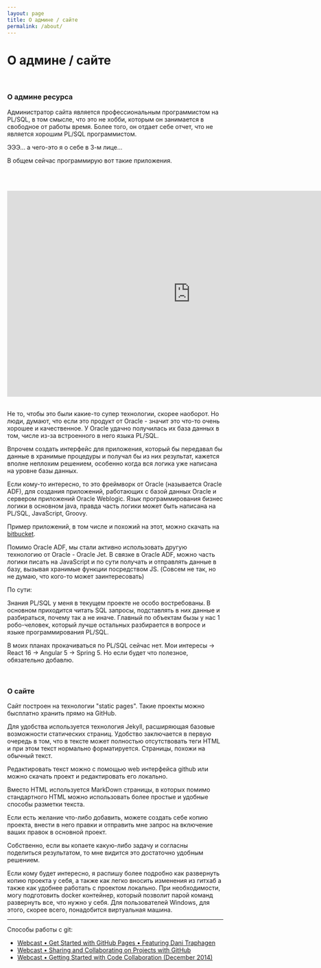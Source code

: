```yaml
---
layout: page
title: О админе / сайте
permalink: /about/
---
```


# О админе / сайте

<br/>

### О админе ресурса

Администратор сайта является профессиональным программистом на PL/SQL, в том смысле, что это не хобби, которым он занимается в свободное от работы время.
Более того, он отдает себе отчет, что не является хорошим PL/SQL программистом.

ЭЭЭ... а чего-это я о себе в 3-м лице...

В общем сейчас программирую вот такие приложения.

<br/><br/>

<div align="center">
	<iframe width="853" height="480" src="https://www.youtube.com/embed/79QQbQ-PDkM" frameborder="0" allowfullscreen></iframe>
</div>

<br/>

Не то, чтобы это были какие-то супер технологии, скорее наоборот. Но люди, думают, что если это продукт от Oracle - значит это что-то очень хорошее и качественное. У Oracle удачно получилась их база данных в том, числе из-за встроенного в него языка PL/SQL. 

Впрочем создать интерфейс для приложения, который бы передавал бы данные в хранимые процедуры и получал бы из них результат, кажется вполне неплохим решением, особенно когда вся логика уже написана на уровне базы данных.

Если кому-то интересно, то это фреймворк от Oracle (называется Oracle ADF), для создания приложений, работающих с базой данных Oracle и сервером приложений Oracle Weblogic. Язык программирования бизнес логики в основном java, правда часть логики может быть написана на PL/SQL, JavaScript, Groovy.

Пример приложений, в том числе и похожий на этот, можно скачать на <a href="http://bitbucket.com/oracle-adf/" rel="nofollow">bitbucket</a>.

Помимо Oracle ADF, мы стали активно использовать другую технологию от Oracle - Oracle Jet. В связке в Oracle ADF, можно часть логики писать на JavaScript и по сути получать и отправлять данные в базу, вызывая хранимые функции посредством JS. (Совсем не так, но не думаю, что кого-то может заинтересовать)


По сути:

Знания PL/SQL у меня в текущем проекте не особо востребованы. В основном приходится читать SQL запросы, подставлять в них данные и разбираться, почему так а не иначе. Главный по объектам бызы у нас 1 робо-человек, который лучше остальных разбирается в вопросе и языке программирования PL/SQL.

В моих планах прокачиваться по PL/SQL сейчас нет. Мои интересы -> React 16 -> Angular 5 -> Spring 5. Но если будет что полезное, обязательно добавлю.


<br/>

### О сайте

Сайт построен на технологии "static pages". Такие проекты можно бысплатно
хранить прямо на GitHub.

Для удобства используется технология Jekyll, расширяющая базовые возможности статических страниц.
Удобство заключается в первую очередь в том, что в тексте может полностью отсутствовать теги HTML и при этом текст нормально форматируется. Страницы, похожи на обычный текст.

Редактировать текст можно с помощью web интерфейса github или можно скачать проект и редактировать его локально.

Вместо HTML используется MarkDown страницы, в которых помимо стандартного HTML можно использовать более простые и удобные способы разметки текста.

Если есть желание что-либо добавить, можете создать себе копию проекта, внести в него правки и отправить мне
запрос на включение ваших правок в основной проект.

Собственно, если вы копаете какую-либо задачу и согласны поделиться результатом, то мне видится это достаточно удобным решением.

Если кому будет интересно, я распишу более подробно как развернуть копию проекта у себя, а также как легко вносить изменения из гитхаб а также как удобнее работать с проектом локально. При необходимости, могу подготовить docker контейнер, который позволит парой команд развернуть все, что нужно у себя. Для пользователей Windows, для этого, скорее всего, понадобится виртуальная машина.

___

Способы работы с git:

<ul>
    <li><a href="http://www.youtube.com/watch?v=4TrOCv5Kukk">Webcast • Get Started with GitHub Pages • Featuring Dani Traphagen</a></li>
    <li><a href="http://www.youtube.com/watch?v=ifAEho6BmH0">Webcast • Sharing and Collaborating on Projects with GitHub</a></li>
    <li><a href="http://www.youtube.com/watch?v=lbLdbvIMHvw">Webcast • Getting Started with Code Collaboration (December 2014)</a></li>

</ul>
